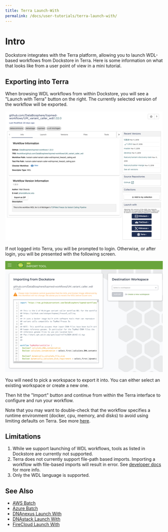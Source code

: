 ```yaml
---
title: Terra Launch-With
permalink: /docs/user-tutorials/terra-launch-with/
---
```

# Intro

Dockstore integrates with the Terra platform, allowing you to launch WDL-based workflows from Dockstore in Terra.  Here is some
information on what that looks like from a user point of view in a mini tutorial.

## Exporting into Terra

When browsing WDL workflows from within Dockstore, you will see a "Launch with Terra" button on the right. The currently selected
version of the workflow will be exported.

![WDL workflow](/assets/images/docs/terra/terra_from_dockstore1.png)

If not logged into Terra, you will be prompted to login. Otherwise, or after login, you will be presented with the following screen. 

![WDL workflow import](/assets/images/docs/terra/terra_from_dockstore2.png)

You will need to pick a workspace to export it into. You can either select an existing workspace or create a new one.

Then hit the "Import" button and continue from within the Terra interface to configure and run your workflow.

Note that you may want to double-check that the workflow specifies a runtime environment (docker, cpu, memory, and disks) to avoid using limiting defaults on Terra.
See more [here](https://cromwell.readthedocs.io/en/stable/wf_options/Overview).

## Limitations
1. While we support launching of WDL workflows, tools as listed in Dockstore are currently not supported.
1. Terra does not currently support file-path based imports.  Importing a workflow with file-based imports will result in error.  See [developer docs](/docs/publisher-tutorials/for-developers/#converting-file-path-based-imports-to-public-https-based-imports) for more info.
1. Only the WDL language is supported.

## See Also

* [AWS Batch](/docs/publisher-tutorials/aws-batch/)
* [Azure Batch](/docs/publisher-tutorials/azure-batch/)
* [DNAnexus Launch With](/docs/user-tutorials/dnanexus-launch-with/)
* [DNAstack Launch With](/docs/user-tutorials/dnastack-launch-with/)
* [FireCloud Launch With](/docs/user-tutorials/firecloud-launch-with/)
